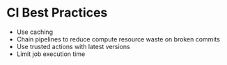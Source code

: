 # CI Best Practices

- Use caching
- Chain pipelines to reduce compute resource waste on broken commits
- Use trusted actions with latest versions
- Limit job execution time